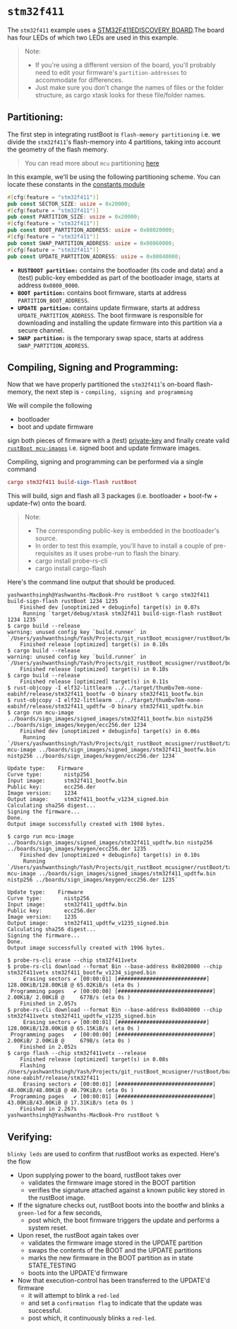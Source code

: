 # `stm32f411`

The `stm32f411` example uses a [STM32F411EDISCOVERY BOARD](https://www.st.com/en/evaluation-tools/32f411ediscovery.html).The board has four LEDs of which two LEDs are used in this example. 

> Note:
> - If you're using a different version of the board, you'll probably need to edit your firmware's `partition-addresses` to accommodate for differences. 
> - Just make sure you don't change the names of files or the folder structure, as cargo xtask looks for these file/folder names.

## Partitioning:

The first step in integrating rustBoot is `flash-memory partitioning` i.e. we divide the `stm32f411`'s flash-memory into 4 partitions, taking into account the geometry of the flash memory. 

> You can read more about `mcu` partitioning [here](../arch/partitions.md#micro-controller-partitions)

In this example, we'll be using the following partitioning scheme. You can locate these constants in the [constants module](https://github.com/nihalpasham/rustBoot/blob/main/rustBoot/src/constants.rs)

```rust
#[cfg(feature = "stm32f411")]
pub const SECTOR_SIZE: usize = 0x20000;
#[cfg(feature = "stm32f411")]
pub const PARTITION_SIZE: usize = 0x20000;
#[cfg(feature = "stm32f411")]
pub const BOOT_PARTITION_ADDRESS: usize = 0x08020000;
#[cfg(feature = "stm32f411")]
pub const SWAP_PARTITION_ADDRESS: usize = 0x08060000;
#[cfg(feature = "stm32f411")]
pub const UPDATE_PARTITION_ADDRESS: usize = 0x08040000;
```
- **`RUSTBOOT partition:`** contains the bootloader (its code and data) and a (test) public-key embedded as part of the bootloader image, starts at address `0x0800_0000`.
- **`BOOT partition:`** contains boot firmware, starts at address `PARTITION_BOOT_ADDRESS`.
- **`UPDATE partition:`** contains update firmware, starts at address `UPDATE_PARTITION_ADDRESS`. The boot firmware is responsible for downloading and installing the update firmware into this partition via a secure channel.
- **`SWAP partition:`** is the temporary swap space, starts at address `SWAP_PARTITION_ADDRESS`. 

## Compiling, Signing and Programming: 

Now that we have properly partitioned the `stm32f411`'s on-board flash-memory, the next step is - `compiling, signing and programming ` 

We will compile the following 
- bootloader 
- boot and update firmware

sign both pieces of firmware with a (test) [private-key](https://github.com/nihalpasham/rustBoot/tree/main/boards/rbSigner/keygen) and finally create valid [`rustBoot mcu-images`](../arch/images.md#mcu-image-format) i.e. signed boot and update firmware images.

Compiling, signing and programming can be performed via a single command

```MAC
cargo stm32f411 build-sign-flash rustBoot
```
This will build, sign and flash all 3 packages (i.e. bootloader + boot-fw + update-fw) onto the board.

> Note: 
> - The corresponding public-key is embedded in the bootloader's source.
> - In order to test this example, you'll have to install a couple of pre-requisites  as it uses probe-run to flash the binary.
>- cargo install probe-rs-cli 
>- cargo install cargo-flash 
 

Here's the command line output that should be produced.

```
yashwanthsingh@Yashwanths-MacBook-Pro rustBoot % cargo stm32f411 build-sign-flash rustBoot 1234 1235
    Finished dev [unoptimized + debuginfo] target(s) in 0.07s
     Running `target/debug/xtask stm32f411 build-sign-flash rustBoot 1234 1235`
$ cargo build --release
warning: unused config key `build.runner` in `/Users/yashwanthsingh/Yash/Projects/git_rustBoot_mcusigner/rustBoot/boards/firmware/stm32f411/boot_fw_blinky_green/.cargo/config.toml`
    Finished release [optimized] target(s) in 0.10s
$ cargo build --release
warning: unused config key `build.runner` in `/Users/yashwanthsingh/Yash/Projects/git_rustBoot_mcusigner/rustBoot/boards/firmware/stm32f411/updt_fw_blinky_red/.cargo/config.toml`
    Finished release [optimized] target(s) in 0.10s
$ cargo build --release
    Finished release [optimized] target(s) in 0.11s
$ rust-objcopy -I elf32-littlearm ../../target/thumbv7em-none-eabihf/release/stm32f411_bootfw -O binary stm32f411_bootfw.bin
$ rust-objcopy -I elf32-littlearm ../../target/thumbv7em-none-eabihf/release/stm32f411_updtfw -O binary stm32f411_updtfw.bin
$ cargo run mcu-image ../boards/sign_images/signed_images/stm32f411_bootfw.bin nistp256 ../boards/sign_images/keygen/ecc256.der 1234
    Finished dev [unoptimized + debuginfo] target(s) in 0.06s
     Running `/Users/yashwanthsingh/Yash/Projects/git_rustBoot_mcusigner/rustBoot/target/debug/rbsigner mcu-image ../boards/sign_images/signed_images/stm32f411_bootfw.bin nistp256 ../boards/sign_images/keygen/ecc256.der 1234`

Update type:    Firmware
Curve type:       nistp256
Input image:      stm32f411_bootfw.bin
Public key:       ecc256.der
Image version:    1234
Output image:     stm32f411_bootfw_v1234_signed.bin
Calculating sha256 digest...
Signing the firmware...
Done.
Output image successfully created with 1908 bytes.

$ cargo run mcu-image ../boards/sign_images/signed_images/stm32f411_updtfw.bin nistp256 ../boards/sign_images/keygen/ecc256.der 1235
    Finished dev [unoptimized + debuginfo] target(s) in 0.10s
     Running `/Users/yashwanthsingh/Yash/Projects/git_rustBoot_mcusigner/rustBoot/target/debug/rbsigner mcu-image ../boards/sign_images/signed_images/stm32f411_updtfw.bin nistp256 ../boards/sign_images/keygen/ecc256.der 1235`

Update type:    Firmware
Curve type:       nistp256
Input image:      stm32f411_updtfw.bin
Public key:       ecc256.der
Image version:    1235
Output image:     stm32f411_updtfw_v1235_signed.bin
Calculating sha256 digest...
Signing the firmware...
Done.
Output image successfully created with 1996 bytes.

$ probe-rs-cli erase --chip stm32f411vetx
$ probe-rs-cli download --format Bin --base-address 0x8020000 --chip stm32f411vetx stm32f411_bootfw_v1234_signed.bin
     Erasing sectors ✔ [00:00:01] [############################] 128.00KiB/128.00KiB @ 65.02KiB/s (eta 0s )
 Programming pages   ✔ [00:00:00] [##############################]  2.00KiB/ 2.00KiB @     677B/s (eta 0s )
    Finished in 2.057s
$ probe-rs-cli download --format Bin --base-address 0x8040000 --chip stm32f411vetx stm32f411_updtfw_v1235_signed.bin
     Erasing sectors ✔ [00:00:01] [############################] 128.00KiB/128.00KiB @ 65.15KiB/s (eta 0s )
 Programming pages   ✔ [00:00:00] [##############################]  2.00KiB/ 2.00KiB @     679B/s (eta 0s )
    Finished in 2.052s
$ cargo flash --chip stm32f411vetx --release
    Finished release [optimized] target(s) in 0.08s
    Flashing /Users/yashwanthsingh/Yash/Projects/git_rustBoot_mcusigner/rustBoot/boards/target/thumbv7em-none-eabihf/release/stm32f411
     Erasing sectors ✔ [00:00:01] [##############################] 48.00KiB/48.00KiB @ 40.79KiB/s (eta 0s )
 Programming pages   ✔ [00:00:01] [##############################] 43.00KiB/43.00KiB @ 17.31KiB/s (eta 0s )
    Finished in 2.267s
yashwanthsingh@Yashwanths-MacBook-Pro rustBoot % 
```
## Verifying:

`blinky leds` are used to confirm that rustBoot works as expected. Here's the flow

- Upon supplying power to the board, rustBoot takes over 
    - validates the firmware image stored in the BOOT partition
    - verifies the signature attached against a known public key stored in the rustBoot image.
- If the signature checks out, rustBoot boots into the bootfw and blinks a `green-led` for a few seconds, 
    - post which, the boot firmware triggers the update and performs a system reset. 
- Upon reset, the rustBoot again takes over 
    - validates the firmware image stored in the UPDATE partition 
    - swaps the contents of the BOOT and the UPDATE partitions
    - marks the new firmware in the BOOT partition as in state STATE_TESTING
    - boots into the UPDATE'd firmware 
- Now that execution-control has been transferred to the UPDATE'd firmware
    - it will attempt to blink a `red-led` 
    - and set a `confirmation flag` to indicate that the update was successful.
    - post which, it continuously blinks a `red-led`.
